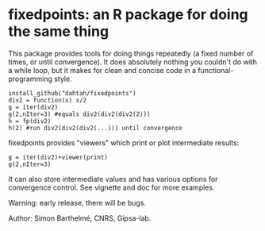 # fixedpoints: an R package for doing the same thing 

This package provides tools for doing things repeatedly (a fixed number of times, or until convergence). It does absolutely nothing you couldn't do with a while loop, but it makes for clean and concise code in a functional-programming style.

	install_github("dahtah/fixedpoints")
	div2 = function(x) x/2
	g = iter(div2)
	g(2,nIter=3) #equals div2(div2(div2(2)))
	h = fp(div2)
	h(2) #run div2(div2(div2(...))) until convergence

fixedpoints provides "viewers" which print or plot intermediate results:

	g = iter(div2)+viewer(print)
	g(2,nIter=3)

It can also store intermediate values and has various options for convergence control. See vignette and doc for more examples.

Warning: early release, there will be bugs. 

Author: Simon Barthelmé, CNRS, Gipsa-lab. 
